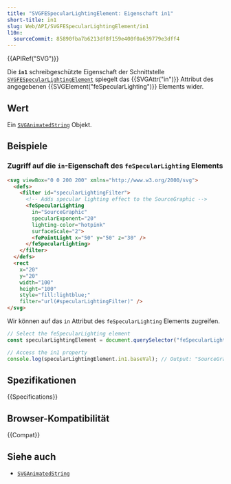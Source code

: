```yaml
---
title: "SVGFESpecularLightingElement: Eigenschaft in1"
short-title: in1
slug: Web/API/SVGFESpecularLightingElement/in1
l10n:
  sourceCommit: 85890fba7b6213df8f159e400f0a639779e3dff4
---
```


{{APIRef("SVG")}}

Die **`in1`** schreibgeschützte Eigenschaft der Schnittstelle [`SVGFESpecularLightingElement`](/de/docs/Web/API/SVGFESpecularLightingElement) spiegelt das {{SVGAttr("in")}} Attribut des angegebenen {{SVGElement("feSpecularLighting")}} Elements wider.

## Wert

Ein [`SVGAnimatedString`](/de/docs/Web/API/SVGAnimatedString) Objekt.

## Beispiele

### Zugriff auf die `in`-Eigenschaft des `feSpecularLighting` Elements

```html
<svg viewBox="0 0 200 200" xmlns="http://www.w3.org/2000/svg">
  <defs>
    <filter id="specularLightingFilter">
      <!-- Adds specular lighting effect to the SourceGraphic -->
      <feSpecularLighting
        in="SourceGraphic"
        specularExponent="20"
        lighting-color="hotpink"
        surfaceScale="2">
        <fePointLight x="50" y="50" z="30" />
      </feSpecularLighting>
    </filter>
  </defs>
  <rect
    x="20"
    y="20"
    width="100"
    height="100"
    style="fill:lightblue;"
    filter="url(#specularLightingFilter)" />
</svg>
```

Wir können auf das `in` Attribut des `feSpecularLighting` Elements zugreifen.

```js
// Select the feSpecularLighting element
const specularLightingElement = document.querySelector("feSpecularLighting");

// Access the in1 property
console.log(specularLightingElement.in1.baseVal); // Output: "SourceGraphic"
```

## Spezifikationen

{{Specifications}}

## Browser-Kompatibilität

{{Compat}}

## Siehe auch

- [`SVGAnimatedString`](/de/docs/Web/API/SVGAnimatedString)

